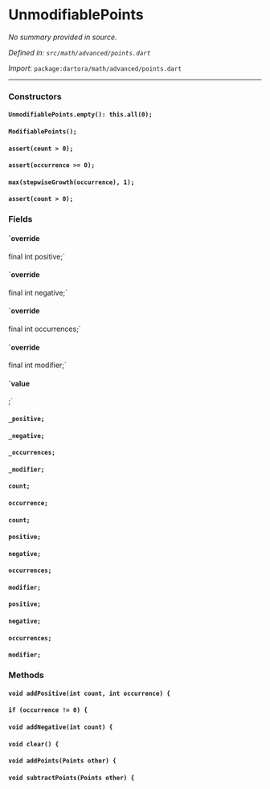 # UnmodifiablePoints

_No summary provided in source._

_Defined in: `src/math/advanced/points.dart`_

_Import_: `package:dartora/math/advanced/points.dart`


---


### Constructors

#### `UnmodifiablePoints.empty(): this.all(0);`



#### `ModifiablePoints();`



#### `assert(count > 0);`



#### `assert(occurrence >= 0);`



#### `max(stepwiseGrowth(occurrence), 1);`



#### `assert(count > 0);`



### Fields

#### `override
  final int positive;`



#### `override
  final int negative;`



#### `override
  final int occurrences;`



#### `override
  final int modifier;`



#### `value
  ;`



#### `_positive;`



#### `_negative;`



#### `_occurrences;`



#### `_modifier;`



#### `count;`



#### `occurrence;`



#### `count;`



#### `positive;`



#### `negative;`



#### `occurrences;`



#### `modifier;`



#### `positive;`



#### `negative;`



#### `occurrences;`



#### `modifier;`





### Methods

#### `void addPositive(int count, int occurrence) {`



#### `if (occurrence != 0) {`



#### `void addNegative(int count) {`



#### `void clear() {`



#### `void addPoints(Points other) {`



#### `void subtractPoints(Points other) {`



